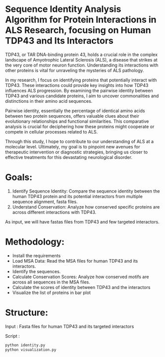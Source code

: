 # Sequence Identity Analysis Algorithm for Protein Interactions in ALS Research, focusing on Human TDP43 and Its Interactors

TDP43, or TAR DNA-binding protein 43, holds a crucial role in the complex landscape of Amyotrophic Lateral Sclerosis (ALS), a disease that strikes at the very core of motor neuron function. Understanding its interactions with other proteins is vital for unraveling the mysteries of ALS pathology.

In my research, I focus on identifying proteins that potentially interact with TDP43. These interactions could provide key insights into how TDP43 influences ALS progression. By examining the pairwise identity between TDP43 and various candidate proteins, I aim to uncover commonalities and distinctions in their amino acid sequences.

Pairwise identity, essentially the percentage of identical amino acids between two protein sequences, offers valuable clues about their evolutionary relationships and functional similarities. This comparative analysis is crucial for deciphering how these proteins might cooperate or compete in cellular processes related to ALS.

Through this study, I hope to contribute to our understanding of ALS at a molecular level. Ultimately, my goal is to pinpoint new avenues for therapeutic intervention or diagnostic strategies, bringing us closer to effective treatments for this devastating neurological disorder.

# Goals:
1. Identify Sequence Identity: Compare the sequence identity between the human TDP43 protein and its potential interactors from multiple sequence alignment, fasta files.
2. Understand Conservation: Analyze how conserved specific proteins are across different interactions with TDP43.

As input, we will have fastas files from TDP43 and few targeted interactors.

# Methodology:

- Install the requirements 
- Load MSA Data: Read the MSA files for human TDP43 and its interactors.
- Identify the sequences.
- Calculate Conservation Scores: Analyze how conserved motifs are across all sequences in the MSA files.
- Calculate the scores of identity between TDP43 and the interactors
- Visualize the list of proteins in bar plot

# Structure:
Input : Fasta files for human TDP43 and its targeted interactors

Script : 
```bash
python identity.py
python visualization.py
```

